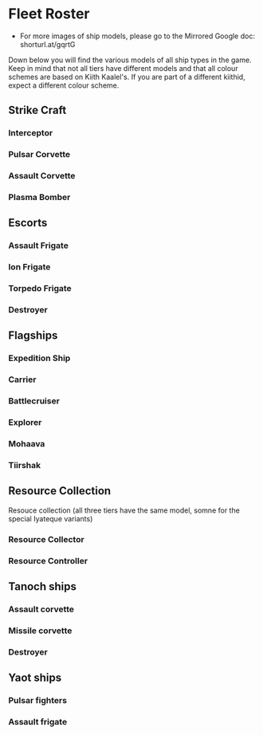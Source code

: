 # Fleet Roster

- For more images of ship models, please go to the Mirrored Google doc: shorturl.at/gqrtG

Down below you will find the various models of all ship types in the game. Keep in mind that not all tiers have different models and that all colour schemes are based on Kiith Kaalel's. If you are part of a different kiithid, expect a different colour scheme.


## Strike Craft

### Interceptor

### Pulsar Corvette

### Assault Corvette

### Plasma Bomber

## Escorts

### Assault Frigate

### Ion Frigate

### Torpedo Frigate

### Destroyer

## Flagships

### Expedition Ship

### Carrier

### Battlecruiser

### Explorer

### Mohaava

### Tiirshak

## Resource Collection
Resouce collection (all three tiers have the same model, somne for the special Iyateque variants)

### Resource Collector

### Resource Controller

## Tanoch ships

### Assault corvette

### Missile corvette

### Destroyer

## Yaot ships							

### Pulsar fighters

### Assault frigate
